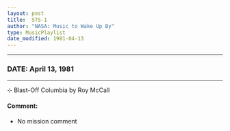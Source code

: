 ```yaml
---
layout: post
title:  STS-1
author: "NASA: Music to Wake Up By"
type: MusicPlaylist
date_modified: 1981-04-13
---
```


----
### DATE: April 13, 1981
----
⊹ Blast-Off Columbia by Roy McCall

#### Comment:
* No mission comment

